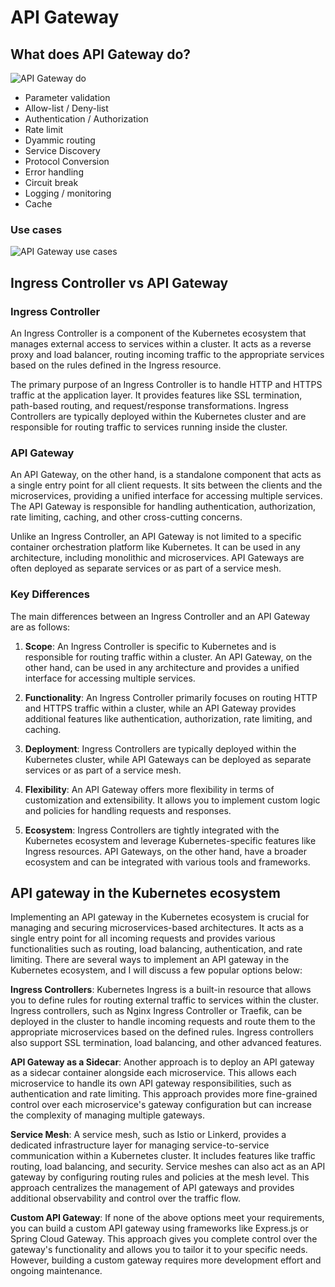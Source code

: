 # API Gateway


## What does API Gateway do?

![API Gateway do](https://i.pinimg.com/originals/5e/94/35/5e94357c0c9d77000b237df663cdd4ee.jpg)
- Parameter validation
- Allow-list / Deny-list
- Authentication / Authorization
- Rate limit
- Dyammic routing
- Service Discovery
- Protocol Conversion
- Error handling
- Circuit break
- Logging / monitoring
- Cache

### Use cases
![API Gateway use cases](https://i.pinimg.com/originals/f4/6f/12/f46f1212ed3c9840e7e1c8d50d257d06.png)

## Ingress Controller vs API Gateway

### Ingress Controller
An Ingress Controller is a component of the Kubernetes ecosystem that manages external access to services within a cluster. It acts as a reverse proxy and load balancer, routing incoming traffic to the appropriate services based on the rules defined in the Ingress resource.

The primary purpose of an Ingress Controller is to handle HTTP and HTTPS traffic at the application layer. It provides features like SSL termination, path-based routing, and request/response transformations. Ingress Controllers are typically deployed within the Kubernetes cluster and are responsible for routing traffic to services running inside the cluster.

### API Gateway
An API Gateway, on the other hand, is a standalone component that acts as a single entry point for all client requests. It sits between the clients and the microservices, providing a unified interface for accessing multiple services. The API Gateway is responsible for handling authentication, authorization, rate limiting, caching, and other cross-cutting concerns.

Unlike an Ingress Controller, an API Gateway is not limited to a specific container orchestration platform like Kubernetes. It can be used in any architecture, including monolithic and microservices. API Gateways are often deployed as separate services or as part of a service mesh.

### Key Differences
The main differences between an Ingress Controller and an API Gateway are as follows:

1. **Scope**: An Ingress Controller is specific to Kubernetes and is responsible for routing traffic within a cluster. An API Gateway, on the other hand, can be used in any architecture and provides a unified interface for accessing multiple services.

2. **Functionality**: An Ingress Controller primarily focuses on routing HTTP and HTTPS traffic within a cluster, while an API Gateway provides additional features like authentication, authorization, rate limiting, and caching.

3. **Deployment**: Ingress Controllers are typically deployed within the Kubernetes cluster, while API Gateways can be deployed as separate services or as part of a service mesh.

4. **Flexibility**: An API Gateway offers more flexibility in terms of customization and extensibility. It allows you to implement custom logic and policies for handling requests and responses.

5. **Ecosystem**: Ingress Controllers are tightly integrated with the Kubernetes ecosystem and leverage Kubernetes-specific features like Ingress resources. API Gateways, on the other hand, have a broader ecosystem and can be integrated with various tools and frameworks.

## API gateway in the Kubernetes ecosystem 

Implementing an API gateway in the Kubernetes ecosystem is crucial for managing and securing microservices-based architectures. It acts as a single entry point for all incoming requests and provides various functionalities such as routing, load balancing, authentication, and rate limiting. There are several ways to implement an API gateway in the Kubernetes ecosystem, and I will discuss a few popular options below:

**Ingress Controllers**: Kubernetes Ingress is a built-in resource that allows you to define rules for routing external traffic to services within the cluster. Ingress controllers, such as Nginx Ingress Controller or Traefik, can be deployed in the cluster to handle incoming requests and route them to the appropriate microservices based on the defined rules. Ingress controllers also support SSL termination, load balancing, and other advanced features.

**API Gateway as a Sidecar**: Another approach is to deploy an API gateway as a sidecar container alongside each microservice. This allows each microservice to handle its own API gateway responsibilities, such as authentication and rate limiting. This approach provides more fine-grained control over each microservice's gateway configuration but can increase the complexity of managing multiple gateways.

**Service Mesh**: A service mesh, such as Istio or Linkerd, provides a dedicated infrastructure layer for managing service-to-service communication within a Kubernetes cluster. It includes features like traffic routing, load balancing, and security. Service meshes can also act as an API gateway by configuring routing rules and policies at the mesh level. This approach centralizes the management of API gateways and provides additional observability and control over the traffic flow.

**Custom API Gateway**: If none of the above options meet your requirements, you can build a custom API gateway using frameworks like Express.js or Spring Cloud Gateway. This approach gives you complete control over the gateway's functionality and allows you to tailor it to your specific needs. However, building a custom gateway requires more development effort and ongoing maintenance.